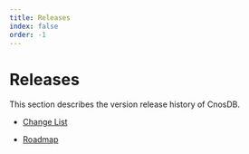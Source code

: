 ```yaml
---
title: Releases
index: false
order: -1
---
```


# Releases

This section describes the version release history of CnosDB.

- [Change List](./changelist.md)

- [Roadmap](./roadmap.md)
